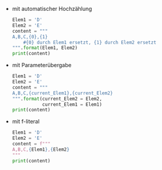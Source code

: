 - mit automatischer Hochzählung 
	```python
	Elem1 = 'D'
	Elem2 = 'E'
	content = """
	A,B,C,{0},{1}
	    #{0} durch Elem1 ersetzt, {1} durch Elem2 ersetzt
	""".format(Elem1, Elem2)
	print(content)
	```
- mit Parameterübergabe 
	```python
	Elem1 = 'D'
	Elem2 = 'E'
	content = """
	A,B,C,{current_Elem1},{current_Elem2}
	""".format(current_Elem2 = Elem2,
	           current_Elem1 = Elem1)
	print(content)
	```
- mit f-literal
	```python
	Elem1 = 'D'
	Elem2 = 'E'
	content = f"""
	A,B,C,{Elem1},{Elem2}
	"""
	print(content)
	```


